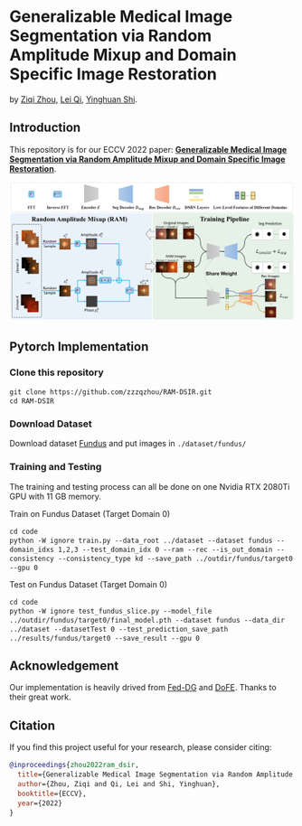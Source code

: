 # Generalizable Medical Image Segmentation via Random Amplitude Mixup and Domain Specific Image Restoration
by [Ziqi Zhou](https://zzzqzhou.github.io/), [Lei Qi](http://palm.seu.edu.cn/qilei/), [Yinghuan Shi](https://cs.nju.edu.cn/shiyh/index.htm). 

## Introduction

This repository is for our ECCV 2022 paper: **[Generalizable Medical Image Segmentation via Random Amplitude Mixup and Domain Specific Image Restoration](https://arxiv.org/pdf/2208.03901.pdf)**.

![](./pics/eccv22_ram-dsir.PNG)


## Pytorch Implementation

### Clone this repository

```
git clone https://github.com/zzzqzhou/RAM-DSIR.git
cd RAM-DSIR
```

### Download Dataset
Download dataset [Fundus](https://github.com/emma-sjwang/Dofe) and put images in ```./dataset/fundus/```


### Training and Testing
The training and testing process can all be done on one Nvidia RTX 2080Ti GPU with 11 GB memory.

Train on Fundus Dataset (Target Domain 0)
```
cd code
python -W ignore train.py --data_root ../dataset --dataset fundus --domain_idxs 1,2,3 --test_domain_idx 0 --ram --rec --is_out_domain --consistency --consistency_type kd --save_path ../outdir/fundus/target0 --gpu 0
```

Test on Fundus Dataset (Target Domain 0)
```
cd code
python -W ignore test_fundus_slice.py --model_file ../outdir/fundus/target0/final_model.pth --dataset fundus --data_dir ../dataset --datasetTest 0 --test_prediction_save_path ../results/fundus/target0 --save_result --gpu 0
```


## Acknowledgement
Our implementation is heavily drived from [Fed-DG](https://github.com/liuquande/FedDG-ELCFS) and [DoFE](https://github.com/emma-sjwang/Dofe). Thanks to their great work.


## Citation

If you find this project useful for your research, please consider citing:

```bibtex
@inproceedings{zhou2022ram_dsir,
  title={Generalizable Medical Image Segmentation via Random Amplitude Mixup and Domain Specific Image Restoration},
  author={Zhou, Ziqi and Qi, Lei and Shi, Yinghuan},
  booktitle={ECCV},
  year={2022}
}
```